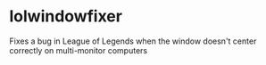 lolwindowfixer
==============

Fixes a bug in League of Legends when the window doesn't center correctly on multi-monitor computers
